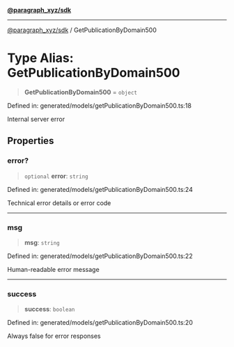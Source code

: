 [**@paragraph_xyz/sdk**](../README.md)

***

[@paragraph_xyz/sdk](../README.md) / GetPublicationByDomain500

# Type Alias: GetPublicationByDomain500

> **GetPublicationByDomain500** = `object`

Defined in: generated/models/getPublicationByDomain500.ts:18

Internal server error

## Properties

### error?

> `optional` **error**: `string`

Defined in: generated/models/getPublicationByDomain500.ts:24

Technical error details or error code

***

### msg

> **msg**: `string`

Defined in: generated/models/getPublicationByDomain500.ts:22

Human-readable error message

***

### success

> **success**: `boolean`

Defined in: generated/models/getPublicationByDomain500.ts:20

Always false for error responses
